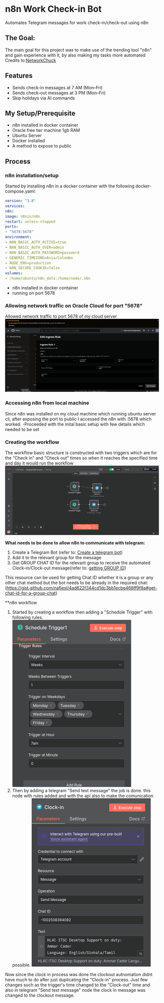 # n8n Work Check-in Bot

Automates Telegram messages for work check-in/check-out using n8n

## The Goal:
The main goal for this project was to make use of the trending tool "n8n" and gain experience with it, by also making my tasks more automated
Credits to:[NetworkChuck](https://youtu.be/ONgECvZNI3o?si=IsbIltj83qwWUSsV)

## Features
- Sends check-in messages at 7 AM (Mon–Fri)
- Sends check-out messages at 3 PM (Mon–Fri)
- Skip holidays via AI commands

## My Setup/Prerequisite
- n8n installed in docker container
- Oracle free tier machine 1gb RAM
- Ubuntu Server
- Docker installed
- A method to expose to public

## Process

### n8n installation/setup 

Started by installing n8n in a docker container with the following docker-compose.yaml:

```yaml
version: "3.8"
services:
n8n:
image: n8nio/n8n
restart: unless-stopped
ports:
- "5678:5678"
environment:
- N8N_BASIC_AUTH_ACTIVE=true
- N8N_BASIC_AUTH_USER=admin
- N8N_BASIC_AUTH_PASSWORD=password
- GENERIC_TIMEZONE=Asia/Colombo
- NODE_ENV=production
- N8N_SECURE_COOKIE=false
volumes:
- /home/ubuntu/n8n_data:/home/node/.n8n
```
- n8n installed in docker container
- running on port 5678

### Allowing network traffic on Oracle Cloud for port "5678"

Allowed network traffic to port 5678 of my cloud server 
![Allowed traffic on port 5678 oracle cloud](images/OracleCloudTraffic.png)

### Accessing n8n from local machine
Since n8n was installed on my cloud machine which running ubuntu server cli, after exposing the port to public I accessed the n8n with <server public ip address>:5678 which worked.
-Proceeded with the inital basic setup with few details which needed to be set

### Creating the workflow
The workflow basic structure is constructed with two triggers which are for the "Check in" and "Check out" times so when it reaches the specified time and day it would run the workflow
![n8n workflow](images/workflow.png)

**What needs to be done to allow n8n to communicate with telegram:**
1. Create a Telegram Bot (refer to: [Create a telegram bot](https://gist.github.com/nafiesl/4ad622f344cd1dc3bb1ecbe468ff9f8a#create-a-telegram-bot-and-get-a-bot-token))
2. Add it to the relevant group for the message
3. Get GROUP CHAT ID for the relevant group to receive the automated Clock-in/Clock-out message(refer to: [getting GROUP ID](https://gist.github.com/nafiesl/4ad622f344cd1dc3bb1ecbe468ff9f8a#get-chat-id-for-a-group-chat))

This resource can be used for getting Chat ID whether it is a group or any other chat method but the bot needs to be already in the required chat: (https://gist.github.com/nafiesl/4ad622f344cd1dc3bb1ecbe468ff9f8a#get-chat-id-for-a-group-chat) 

**n8n workflow
1. Started by creating a workflow then adding a "Schedule Trigger" with following rules.
![schedule trigger](images/7amTrigger.png)
2. Then by adding a telegram "Send text message" the job is done. this node with rules added and with the api also to make the comunication possible.
![schedule trigger](images/TelegramNode.png)

Now since the clock in process was done the clockout autnomation didnt have much to do after just duplicating the "Clock-in" process. Just few changes such as the trigger's time changed to the "Clock-out" time and also in telegram "Send text message" node the clock in message was changed to the clockout message.
 
